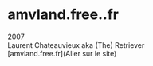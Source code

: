 # amvland.free..fr

2007  
Laurent Chateauvieux aka (The) Retriever  
[amvland.free.fr](Aller sur le site) 